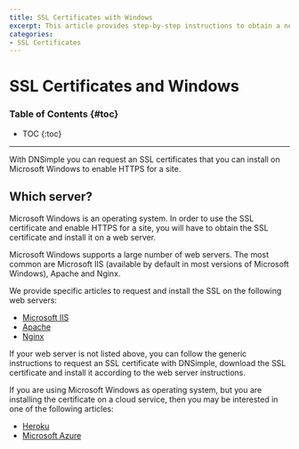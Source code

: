 ```yaml
---
title: SSL Certificates with Windows
excerpt: This article provides step-by-step instructions to obtain a new SSL certificate via DNSimple and install it on Windows.
categories:
- SSL Certificates
---
```


# SSL Certificates and Windows

### Table of Contents {#toc}

* TOC
{:toc}

---

With DNSimple you can request an SSL certificates that you can install on Microsoft Windows to enable HTTPS for a site.


## Which server?

Microsoft Windows is an operating system. In order to use the SSL certificate and enable HTTPS for a site, you will have to obtain the SSL certificate and install it on a web server.

Microsoft Windows supports a large number of web servers. The most common are Microsoft IIS (available by default in most versions of Microsoft Windows), Apache and Nginx.

We provide specific articles to request and install the SSL on the following web servers:

- [Microsoft IIS](/articles/ssl-certificate-with-microsoft-iis)
- [Apache](/articles/ssl-certificate-with-apache)
- [Nginx](/articles/ssl-certificate-with-nginx)

If your web server is not listed above, you can follow the generic instructions to request an SSL certificate with DNSimple, download the SSL certificate and install it according to the web server instructions.

If you are using Microsoft Windows as operating system, but you are installing the certificate on a cloud service, then you may be interested in one of the following articles:

- [Heroku](/articles/ssl-certificate-with-heroku)
- [Microsoft Azure](/articles/ssl-certificate-with-azure)
